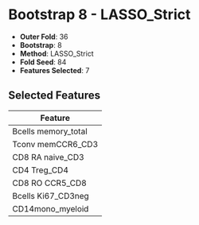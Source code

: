 # Bootstrap 8 - LASSO_Strict

- **Outer Fold**: 36
- **Bootstrap**: 8
- **Method**: LASSO_Strict
- **Fold Seed**: 84
- **Features Selected**: 7

## Selected Features

| Feature |
|---------|
| Bcells memory_total |
| Tconv memCCR6_CD3 |
| CD8 RA naive_CD3 |
| CD4 Treg_CD4 |
| CD8 RO CCR5_CD8 |
| Bcells Ki67_CD3neg |
| CD14mono_myeloid |
